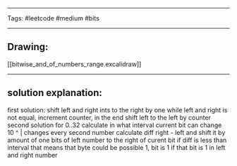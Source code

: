 

----

Tags: #leetcode #medium #bits

----

## Drawing:
[[bitwise_and_of_numbers_range.excalidraw]]

----


## solution explanation:
first solution: shift left and right ints to the right by one while left and right is not equal, increment counter, in the end shift left to the left by counter 
second solution for 0..32 calculate in what interval current bit can change 
10
^
|
changes every second number
calculate diff right - left and shift it by amount of one bits of left number to the right of curent bit if diff is less than interval that means that byte could be possible 1, bit is 1 if that bit is 1 in left and right number